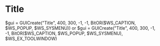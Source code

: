 # Title
$gui = GUICreate("Title", 400, 300, -1, -1, BitOR($WS_CAPTION, $WS_POPUP, $WS_SYSMENU)) or  $gui = GUICreate("Title", 400, 300, -1, -1, BitOR($WS_CAPTION, $WS_POPUP, $WS_SYSMENU), $WS_EX_TOOLWINDOW)
